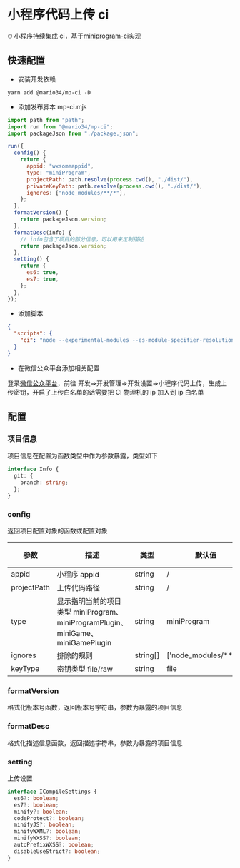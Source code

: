 # 小程序代码上传 ci

⏱ 小程序持续集成 ci，基于[miniprogram-ci]('https://www.npmjs.com/package/miniprogram-ci')实现

## 快速配置

- 安装开发依赖

```shell
yarn add @mario34/mp-ci -D
```

- 添加发布脚本 mp-ci.mjs

```mjs
import path from "path";
import run from "@mario34/mp-ci";
import packageJson from "./package.json";

run({
  config() {
    return {
      appid: "wxsomeappid",
      type: "miniProgram",
      projectPath: path.resolve(process.cwd(), "./dist/"),
      privateKeyPath: path.resolve(process.cwd(), "./dist/"),
      ignores: ["node_modules/**/*"],
    };
  },
  formatVersion() {
    return packageJson.version;
  },
  formatDesc(info) {
    // info包含了项目的部分信息，可以用来定制描述
    return packageJson.version;
  },
  setting() {
    return {
      es6: true,
      es7: true,
    };
  },
});
```

- 添加脚本

```json
{
  "scripts": {
    "ci": "node --experimental-modules --es-module-specifier-resolution=node ./mp-ci.mjs --log"
  }
}
```

- 在微信公众平台添加相关配置

登录[微信公众平台](https://mp.weixin.qq.com)，前往 开发=>开发管理=>开发设置=>小程序代码上传，生成上传密钥，开启了上传白名单的话需要把 CI 物理机的 ip 加入到 ip 白名单

## 配置

### 项目信息

项目信息在配置为函数类型中作为参数暴露，类型如下

```ts
interface Info {
  git: {
    branch: string;
  };
}
```

### config

返回项目配置对象的函数或配置对象

| 参数        | 描述                                                                            | 类型     | 默认值                | 必填 |
| ----------- | ------------------------------------------------------------------------------- | -------- | --------------------- | ---- |
| appid       | 小程序 appid                                                                    | string   | /                     | 是   |
| projectPath | 上传代码路径                                                                    | string   | /                     | 是   |
| type        | 显示指明当前的项目类型 miniProgram、miniProgramPlugin、miniGame、miniGamePlugin | string   | miniProgram           | 否   |
| ignores     | 排除的规则                                                                      | string[] | ['node_modules/**/*'] | 否   |
| keyType     | 密钥类型 file/raw                                                               | string   | file                  | 否   |

### formatVersion

格式化版本号函数，返回版本号字符串，参数为暴露的项目信息

### formatDesc

格式化描述信息函数，返回描述字符串，参数为暴露的项目信息

### setting

上传设置

```ts
interface ICompileSettings {
  es6?: boolean;
  es7?: boolean;
  minify?: boolean;
  codeProtect?: boolean;
  minifyJS?: boolean;
  minifyWXML?: boolean;
  minifyWXSS?: boolean;
  autoPrefixWXSS?: boolean;
  disableUseStrict?: boolean;
}
```

